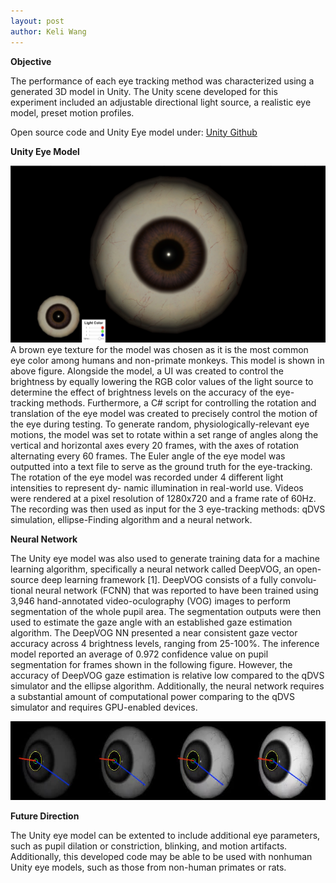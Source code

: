 ```yaml
---
layout: post
author: Keli Wang
---
```

**Objective**

The performance of each eye tracking method was characterized using a generated 3D model in Unity. The Unity scene developed for this experiment included an adjustable directional light source, a realistic eye model, preset motion profiles.

Open source code and Unity Eye model under: [Unity Github](https://github.com/keli214/UNITY)

**Unity Eye Model**

![Unity Eye Model](../images/eye_model.png)
A brown eye texture for the model was chosen as it is
the most common eye color among humans and non-primate
monkeys. This model is shown in above figure. Alongside the model, a UI was created to control the brightness by
equally lowering the RGB color values of the light source
to determine the effect of brightness levels on the accuracy
of the eye-tracking methods.
Furthermore, a C# script for controlling the rotation and
translation of the eye model was created to precisely control
the motion of the eye during testing. To generate random,
physiologically-relevant eye motions, the model was set to
rotate within a set range of angles along the vertical and
horizontal axes every 20 frames, with the axes of rotation
alternating every 60 frames. The Euler angle of the eye
model was outputted into a text file to serve as the ground
truth for the eye-tracking. The rotation of the eye model was
recorded under 4 different light intensities to represent dy-
namic illumination in real-world use. Videos were rendered
at a pixel resolution of 1280x720 and a frame rate of 60Hz.
The recording was then used as input for the 3 eye-tracking
methods: qDVS simulation, ellipse-Finding algorithm and a neural network.

**Neural Network**

The Unity eye model was also used to generate training
data for a machine learning algorithm, specifically a neural
network called DeepVOG, an open-source deep learning
framework [1]. DeepVOG consists of a fully convolu-
tional neural network (FCNN) that was reported to have
been trained using 3,946 hand-annotated video-oculography
(VOG) images to perform segmentation of the whole pupil
area. The segmentation outputs were then used to estimate
the gaze angle with an established gaze estimation algorithm. The DeepVOG NN presented a near consistent gaze vector accuracy across 4 brightness levels, ranging from 25-100\%. The inference model reported an average of 0.972 confidence value on pupil segmentation for frames shown in the following figure. However, the accuracy of DeepVOG gaze estimation is relative low compared to the qDVS simulator and the ellipse algorithm. Additionally, the neural network requires a substantial amount of computational power comparing to the qDVS simulator and requires GPU-enabled devices.

![Neural Network](../images/eye_gaze.jpg)

**Future Direction**

The Unity eye model can be extented to include additional eye parameters, such as pupil dilation or constriction, blinking, and motion artifacts. Additionally, this developed code may be able to be used with nonhuman Unity eye models, such as those from non-human primates or rats.




